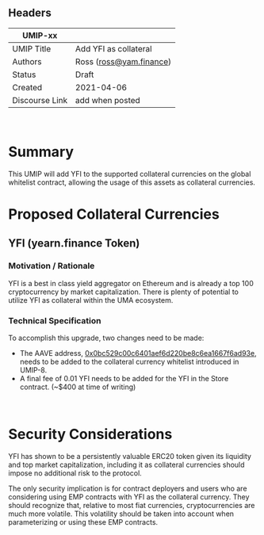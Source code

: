 ## Headers
| UMIP-xx   |   |
|------------|---|
| UMIP Title | Add YFI as collateral |
| Authors    | Ross (ross@yam.finance)
| Status     | Draft |
| Created    | 2021-04-06 |
| Discourse Link | add when posted                               |
<br>

# Summary

This UMIP will add YFI to the supported collateral currencies on the global whitelist contract, allowing the usage of this assets as collateral currencies.


# Proposed Collateral Currencies

## YFI (yearn.finance Token)
### Motivation / Rationale

YFI is a best in class yield aggregator on Ethereum and is already a top 100 cryptocurrency by market capitalization. There is plenty of potential to utilize YFI as collateral within the UMA ecosystem.  

### Technical Specification
To accomplish this upgrade, two changes need to be made:

 * The AAVE address, [0x0bc529c00c6401aef6d220be8c6ea1667f6ad93e][yfi], needs to be added to the collateral currency whitelist introduced in UMIP-8.
 * A final fee of 0.01 YFI needs to be added for the YFI in the Store contract. (~$400 at time of writing)

 [yfi]: https://etherscan.io/token/0x0bc529c00c6401aef6d220be8c6ea1667f6ad93e

<br>

# Security Considerations
YFI has shown to be a persistently valuable ERC20 token given its liquidity and top market capitalization, including it as collateral currencies should impose no additional risk to the protocol.

The only security implication is for contract deployers and users who are considering using EMP contracts with YFI as the collateral currency. They should recognize that, relative to most fiat currencies, cryptocurrencies are much more volatile. This volatility should be taken into account when parameterizing or using these EMP contracts.
